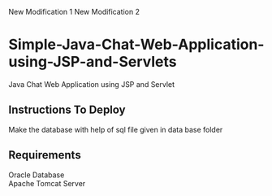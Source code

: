 New Modification 1
New Modification 2
# Simple-Java-Chat-Web-Application-using-JSP-and-Servlets
Java Chat Web Application using JSP and Servlet

## Instructions To Deploy
Make the database with help of sql file given in data base folder
## Requirements
Oracle Database <br/>
Apache Tomcat Server
